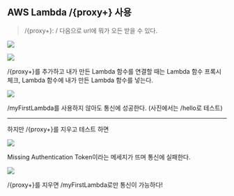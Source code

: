 ## AWS Lambda /{proxy+} 사용

> /{proxy+}: / 다음으로 url에 뭐가 오든 받을 수 있다.

![](https://images.velog.io/images/rudwnd33/post/d5bdb2cc-72f5-4cae-a68b-a552538dc9ff/%E1%84%89%E1%85%B3%E1%84%8F%E1%85%B3%E1%84%85%E1%85%B5%E1%86%AB%E1%84%89%E1%85%A3%E1%86%BA%202021-10-30%20%E1%84%8B%E1%85%A9%E1%84%92%E1%85%AE%205.22.42.png)

![](https://images.velog.io/images/rudwnd33/post/dfa45855-043e-4e8e-9c43-21c33d7bcb0e/%E1%84%89%E1%85%B3%E1%84%8F%E1%85%B3%E1%84%85%E1%85%B5%E1%86%AB%E1%84%89%E1%85%A3%E1%86%BA%202021-10-30%20%E1%84%8B%E1%85%A9%E1%84%92%E1%85%AE%205.38.30.png)

/{proxy+}를 추가하고 내가 만든 Lambda 함수를 연결할 때는 Lambda 함수 프록시 체크, Lambda 함수에 내가 만든 Lambda 함수를 넣는다.

![](https://images.velog.io/images/rudwnd33/post/77b323dd-42d9-46f9-831a-5baeb33db38a/%E1%84%89%E1%85%B3%E1%84%8F%E1%85%B3%E1%84%85%E1%85%B5%E1%86%AB%E1%84%89%E1%85%A3%E1%86%BA%202021-10-30%20%E1%84%8B%E1%85%A9%E1%84%92%E1%85%AE%205.23.47.png)

/myFirstLambda를 사용하지 않아도 통신에 성공한다. (사진에서는 /hello로 테스트)

<hr>

하지만 /{proxy+}를 지우고 테스트 하면

![](https://images.velog.io/images/rudwnd33/post/44283d72-3efa-470c-9765-0af515ca2839/%E1%84%89%E1%85%B3%E1%84%8F%E1%85%B3%E1%84%85%E1%85%B5%E1%86%AB%E1%84%89%E1%85%A3%E1%86%BA%202021-10-30%20%E1%84%8B%E1%85%A9%E1%84%92%E1%85%AE%205.24.41.png)

Missing Authentication Token이라는 메세지가 뜨며 통신에 실패한다.

![](https://images.velog.io/images/rudwnd33/post/41f4d97d-6d08-4ca6-ab48-6316facd285e/%E1%84%89%E1%85%B3%E1%84%8F%E1%85%B3%E1%84%85%E1%85%B5%E1%86%AB%E1%84%89%E1%85%A3%E1%86%BA%202021-10-30%20%E1%84%8B%E1%85%A9%E1%84%92%E1%85%AE%205.25.18.png)

/{proxy+}를 지우면 /myFirstLambda로만 통신이 가능하다!